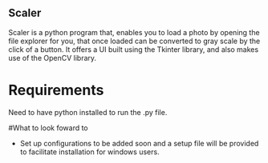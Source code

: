 ## Scaler

Scaler is a python program that, enables you to load a photo by opening the file explorer for you, that once loaded
can be converted to gray scale by the click of a button.
It offers a UI built using the Tkinter library, and also makes use of the OpenCV library.

# Requirements
Need to have python installed to run the .py file.

#What to look foward to 
- Set up configurations to be added soon and a setup file will be provided to facilitate installation for windows users.

